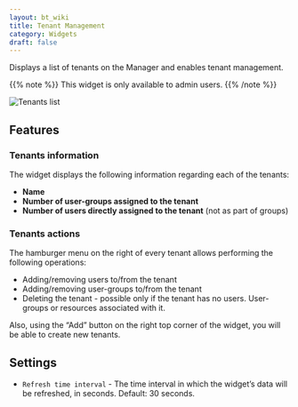 ```yaml
---
layout: bt_wiki
title: Tenant Management
category: Widgets
draft: false
---
```

Displays a list of tenants on the Manager and enables tenant management.

{{% note %}}
This widget is only available to admin users.
{{% /note %}}

![Tenants list]( /images/ui/widgets/tenants-list.png )


## Features

### Tenants information

The widget displays the following information regarding each of the tenants:

* **Name**
* **Number of user-groups assigned to the tenant**
* **Number of users directly assigned to the tenant** (not as part of groups)


### Tenants actions

The hamburger menu on the right of every tenant allows performing the following operations:

* Adding/removing users to/from the tenant
* Adding/removing user-groups to/from the tenant
* Deleting the tenant - possible only if the tenant has no users. User-groups or resources associated with it.

Also, using the “Add” button on the right top corner of the widget, you will be able to create new tenants.


## Settings

* `Refresh time interval` - The time interval in which the widget’s data will be refreshed, in seconds. Default: 30 seconds.
